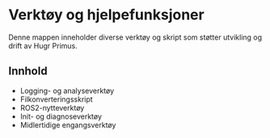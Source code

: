 # Verktøy og hjelpefunksjoner

Denne mappen inneholder diverse verktøy og skript som støtter utvikling og drift av Hugr Primus.

## Innhold
- Logging- og analyseverktøy
- Filkonverteringsskript
- ROS2-nytteverktøy
- Init- og diagnoseverktøy
- Midlertidige engangsverktøy
